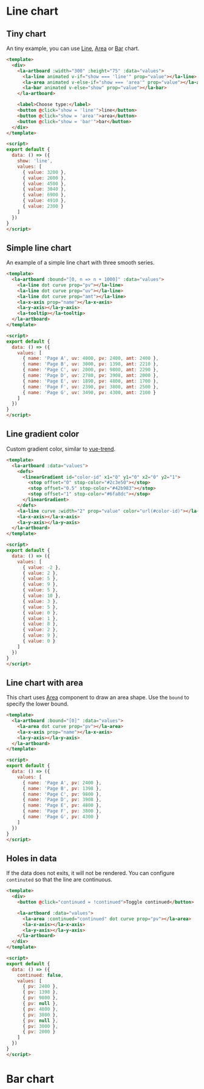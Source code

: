 # Line chart

## Tiny chart

An tiny example, you can use [Line](api#line), [Area](api#area) or [Bar](api#bar) chart.

```html (vue)
<template>
  <div>
    <la-artboard :width="300" :height="75" :data="values">
      <la-line animated v-if="show === 'line'" prop="value"></la-line>
      <la-area animated v-else-if="show === 'area'" prop="value"></la-area>
      <la-bar animated v-else="show" prop="value"></la-bar>
    </la-artboard>

    <label>Choose type:</label>
    <button @click="show = 'line'">line</button>
    <button @click="show = 'area'">area</button>
    <button @click="show = 'bar'">bar</button>
  </div>
</template>

<script>
export default {
  data: () => ({
    show: 'line',
    values: [
      { value: 3200 },
      { value: 2600 },
      { value: 4500 },
      { value: 3040 },
      { value: 6900 },
      { value: 4910 },
      { value: 2300 }
    ]
  })
}
</script>
```

## Simple line chart

An example of a simple line chart with three smooth series.

```html (vue)
<template>
  <la-artboard :bound="[0, n => n + 1000]" :data="values">
    <la-line dot curve prop="pv"></la-line>
    <la-line dot curve prop="uv"></la-line>
    <la-line dot curve prop="amt"></la-line>
    <la-x-axis prop="name"></la-x-axis>
    <la-y-axis></la-y-axis>
    <la-tooltip></la-tooltip>
  </la-artboard>
</template>

<script>
export default {
  data: () => ({
    values: [
      { name: 'Page A', uv: 4000, pv: 2400, amt: 2400 },
      { name: 'Page B', uv: 3000, pv: 1398, amt: 2210 },
      { name: 'Page C', uv: 2000, pv: 9800, amt: 2290 },
      { name: 'Page D', uv: 2780, pv: 3908, amt: 2000 },
      { name: 'Page E', uv: 1890, pv: 4800, amt: 1700 },
      { name: 'Page F', uv: 2390, pv: 3800, amt: 2500 },
      { name: 'Page G', uv: 3490, pv: 4300, amt: 2100 }
    ]
  })
}
</script>
```

## Line gradient color

Custom gradient color, similar to [vue-trend](https://cinwell.com/vue-trend/).

```html (vue)
<template>
  <la-artboard :data="values">
    <defs>
      <linearGradient id="color-id" x1="0" y1="0" x2="0" y2="1">
        <stop offset="0" stop-color="#2c3e50"></stop>
        <stop offset="0.5" stop-color="#42b983"></stop>
        <stop offset="1" stop-color="#6fa8dc"></stop>
      </linearGradient>
    </defs>
    <la-line curve :width="2" prop="value" color="url(#color-id)"></la-line>
    <la-x-axis></la-x-axis>
    <la-y-axis></la-y-axis>
  </la-artboard>
</template>

<script>
export default {
  data: () => ({
    values: [
      { value: -2 },
      { value: 2 },
      { value: 5 },
      { value: 9 },
      { value: 5 },
      { value: 10 },
      { value: 3 },
      { value: 5 },
      { value: 0 },
      { value: 1 },
      { value: 8 },
      { value: 2 },
      { value: 9 },
      { value: 0 }
    ]
  })
}
</script>
```

## Line chart with area

This chart uses [Area](api#area) component to draw an area shape. Use the `bound` to specify the lower bound.

```html (vue)
<template>
  <la-artboard :bound="[0]" :data="values">
    <la-area dot curve prop="pv"></la-area>
    <la-x-axis prop="name"></la-x-axis>
    <la-y-axis></la-y-axis>
  </la-artboard>
</template>

<script>
export default {
  data: () => ({
    values: [
      { name: 'Page A', pv: 2400 },
      { name: 'Page B', pv: 1398 },
      { name: 'Page C', pv: 9800 },
      { name: 'Page D', pv: 3908 },
      { name: 'Page E', pv: 4800 },
      { name: 'Page F', pv: 3800 },
      { name: 'Page G', pv: 4300 }
    ]
  })
}
</script>
```

## Holes in data

If the data does not exits, it will not be rendered. You can configure `continuted` so that the line are continuous.

```html (vue)
<template>
  <div>
    <button @click="continued = !continued">Toggle continued</button>

    <la-artboard :data="values">
      <la-area :continued="continued" dot curve prop="pv"></la-area>
      <la-x-axis></la-x-axis>
      <la-y-axis></la-y-axis>
    </la-artboard>
  </div>
</template>

<script>
export default {
  data: () => ({
    continued: false,
    values: [
      { pv: 2400 },
      { pv: 1398 },
      { pv: 9800 },
      { pv: null },
      { pv: 4800 },
      { pv: 3800 },
      { pv: null },
      { pv: 3000 },
      { pv: 2000 }
    ]
  })
}
</script>
```

# Bar chart

